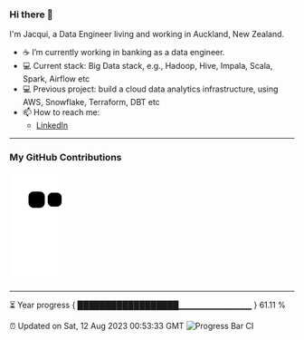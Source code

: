 ### Hi there 👋
I'm Jacqui, a Data Engineer living and working in Auckland, New Zealand.
- ☕ I’m currently working in banking as a data engineer.
- 💻 Current stack: Big Data stack, e.g., Hadoop, Hive, Impala, Scala, Spark, Airflow etc
- 💻 Previous project: build a cloud data analytics infrastructure, using AWS, Snowflake, Terraform, DBT etc
- 📫 How to reach me: 
     - [LinkedIn](https://www.linkedin.com/in/jacqui-wu/) 
 
---
### My GitHub Contributions    

![](https://raw.githubusercontent.com/phh95/phh95/main/assets/github-contribution-grid-snake.svg)

---
⏳ Year progress { ██████████████████▁▁▁▁▁▁▁▁▁▁▁▁ } 61.11 %

⏰ Updated on Sat, 12 Aug 2023 00:53:33 GMT
![Progress Bar CI](https://github.com/jacquiwuc/jacquiwuc/workflows/Progress%20Bar%20CI/badge.svg)


